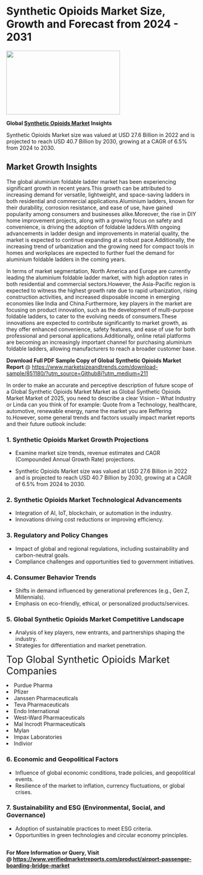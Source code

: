 <H1>Synthetic Opioids Market Size, Growth and Forecast from 2024 - 2031</H1><img class="aligncenter size-medium wp-image-584254" src="https://thirdeyenews.in/wp-content/uploads/2024/09/Global-Market-Research-300x168.jpeg" alt="" width="300" height="168" /><p><strong>Global&nbsp;<a href="https://www.marketsizeandtrends.com/download-sample/851180/?utm_source=Github8j?utm_medium=211">Synthetic Opioids Market</a> Insights</strong></p><p>Synthetic Opioids Market size was valued at USD 27.6 Billion in 2022 and is projected to reach USD 40.7 Billion by 2030, growing at a CAGR of 6.5% from 2024 to 2030.</p><p><h2>Market Growth Insights</h2> <p>The global aluminium foldable ladder market has been experiencing significant growth in recent years.This growth can be attributed to increasing demand for versatile, lightweight, and space-saving ladders in both residential and commercial applications.Aluminium ladders, known for their durability, corrosion resistance, and ease of use, have gained popularity among consumers and businesses alike.Moreover, the rise in DIY home improvement projects, along with a growing focus on safety and convenience, is driving the adoption of foldable ladders.With ongoing advancements in ladder design and improvements in material quality, the market is expected to continue expanding at a robust pace.Additionally, the increasing trend of urbanization and the growing need for compact tools in homes and workplaces are expected to further fuel the demand for aluminium foldable ladders in the coming years.</p> <p>In terms of market segmentation, North America and Europe are currently leading the aluminium foldable ladder market, with high adoption rates in both residential and commercial sectors.However, the Asia-Pacific region is expected to witness the highest growth rate due to rapid urbanization, rising construction activities, and increased disposable income in emerging economies like India and China.Furthermore, key players in the market are focusing on product innovation, such as the development of multi-purpose foldable ladders, to cater to the evolving needs of consumers.These innovations are expected to contribute significantly to market growth, as they offer enhanced convenience, safety features, and ease of use for both professional and personal applications.Additionally, online retail platforms are becoming an increasingly important channel for purchasing aluminium foldable ladders, allowing manufacturers to reach a broader customer base.<p><span class=""><strong>Download Full PDF Sample Copy of Global Synthetic Opioids Market Report</strong> @ <a href="https://www.marketsizeandtrends.com/download-sample/851180/?utm_source=Github8j?utm_medium=211" target="_blank">https://www.marketsizeandtrends.com/download-sample/851180/?utm_source=Github8j?utm_medium=211</a></span></p><p>In order to make an accurate and perceptive description of future scope of a Global&nbsp;Synthetic Opioids Market Market as Global&nbsp;Synthetic Opioids Market Market of 2025, you need to describe a clear Vision &ndash; What Industry or Linda can you think of for example: Quote from a Technology, healthcare, automotive, renewable energy, name the market you are Reffering to.However, some general trends and factors usually impact market reports and their future outlook include:</p><h3>1.&nbsp;<strong>Synthetic Opioids Market Growth Projections</strong></h3><ul><li>Examine market size trends, revenue estimates and CAGR (Compounded Annual Growth Rate) projections.</li><li><p>Synthetic Opioids Market size was valued at USD 27.6 Billion in 2022 and is projected to reach USD 40.7 Billion by 2030, growing at a CAGR of 6.5% from 2024 to 2030.</p></li></ul><h3>2.&nbsp;<strong>Synthetic Opioids Market Technological Advancements</strong></h3><ul><li>Integration of AI, IoT, blockchain, or automation in the industry.</li><li>Innovations driving cost reductions or improving efficiency.</li></ul><h3>3.&nbsp;<strong>Regulatory and Policy Changes</strong></h3><ul><li>Impact of global and regional regulations, including sustainability and carbon-neutral goals.</li><li>Compliance challenges and opportunities tied to government initiatives.</li></ul><h3>4.&nbsp;<strong>Consumer Behavior Trends</strong></h3><ul><li>Shifts in demand influenced by generational preferences (e.g., Gen Z, Millennials).</li><li>Emphasis on eco-friendly, ethical, or personalized products/services.</li></ul><h3>5.&nbsp;<strong>Global Synthetic Opioids Market Competitive Landscape</strong></h3><ul><li>Analysis of key players, new entrants, and partnerships shaping the industry.</li><li>Strategies for differentiation and market penetration.</li></ul><p data-pm-slice="1 1 []"><span style="color: inherit; font-family: inherit; font-size: 25px;">Top Global Synthetic Opioids Market Companies</span></p><div class="" data-test-id=""><p><li>Purdue Pharma</li><li> Pfizer</li><li> Janssen Pharmaceuticals</li><li> Teva Pharmaceuticals</li><li> Endo International</li><li> West-Ward Pharmaceuticals</li><li> Mal Incrodt Pharmaceuticals</li><li> Mylan</li><li> Impax Laboratories</li><li> Indivior</li></p></div><h3>6.&nbsp;<strong>Economic and Geopolitical Factors</strong></h3><ul><li>Influence of global economic conditions, trade policies, and geopolitical events.</li><li>Resilience of the market to inflation, currency fluctuations, or global crises.</li></ul><h3>7.&nbsp;<strong>Sustainability and ESG (Environmental, Social, and Governance)</strong></h3><ul><li>Adoption of sustainable practices to meet ESG criteria.</li><li>Opportunities in green technologies and circular economy principles.</li></ul><h2><strong style="font-size: 14px;">For More Information or Query, Visit @&nbsp;</strong><a style="background-color: #ffffff; font-size: 14px;" href="https://www.marketsizeandtrends.com/report/synthetic-opioids-market/" target="_blank">https://www.verifiedmarketreports.com/product/airport-passenger-boarding-bridge-market</a></h2>